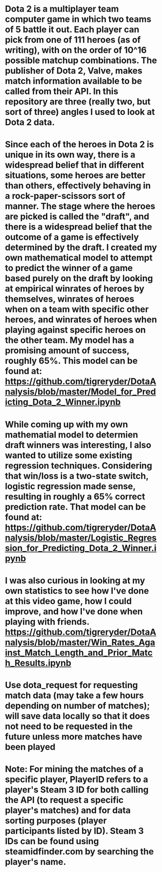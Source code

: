 # Dota 2 is a multiplayer team computer game in which two teams of 5 battle it out. Each player can pick from one of 111 heroes (as of writing), with on the order of 10^16 possible matchup combinations. The publisher of Dota 2, Valve, makes match information available to be called from their API. In this repository are three (really two, but sort of three) angles I used to look at Dota 2 data.
# Since each of the heroes in Dota 2 is unique in its own way, there is a widespread belief that in different situations, some heroes are better than others, effectively behaving in a rock-paper-scissors sort of manner. The stage where the heroes are picked is called the "draft", and there is a widespread belief that the outcome of a game is effectively determined by the draft. I created my own mathematical model to attempt to predict the winner of a game based purely on the draft by looking at empirical winrates of heroes by themselves, winrates of heroes when on a team with specific other heroes, and winrates of heroes when playing against specific heroes on the other team. My model has a promising amount of success, roughly 65%. This model can be found at: https://github.com/tigreryder/DotaAnalysis/blob/master/Model_for_Predicting_Dota_2_Winner.ipynb
# While coming up with my own mathematial model to determien draft winners was interesting, I also wanted to utilize some existing regression techniques. Considering that win/loss is a two-state switch, logistic regression made sense, resulting in roughly a 65% correct prediction rate. That model can be found at: https://github.com/tigreryder/DotaAnalysis/blob/master/Logistic_Regression_for_Predicting_Dota_2_Winner.ipynb
# I was also curious in looking at my own statistics to see how I've done at this video game, how I could improve, and how I've done when playing with friends. https://github.com/tigreryder/DotaAnalysis/blob/master/Win_Rates_Against_Match_Length_and_Prior_Match_Results.ipynb
# Use dota_request for requesting match data (may take a few hours depending on number of matches); will save data locally so that it does not need to be requested in the future unless more matches have been played
# Note: For mining the matches of a specific player, PlayerID refers to a player's Steam 3 ID for both calling the API (to request a specific player's matches) and for data sorting purposes (player participants listed by ID). Steam 3 IDs can be found using steamidfinder.com by searching the player's name.
